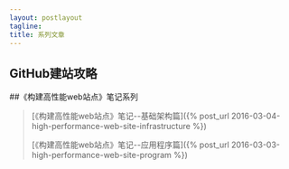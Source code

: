 ```yaml
---
layout: postlayout
tagline:
title: 系列文章
---
```


## GitHub建站攻略




##《构建高性能web站点》笔记系列

> [《构建高性能web站点》笔记--基础架构篇]({% post_url 2016-03-04-high-performance-web-site-infrastructure %})
>
> [《构建高性能web站点》笔记--应用程序篇]({% post_url 2016-03-03-high-performance-web-site-program %})
